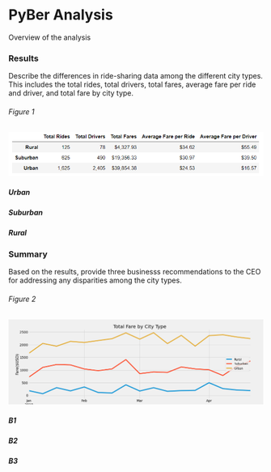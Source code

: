 # PyBer Analysis
Overview of the analysis

### Results
Describe the differences in ride-sharing data among the different city types. This includes the total rides, total drivers, total fares, average fare per ride and driver, and total fare by city type.

  ###### Figure 1
  ![PyBer_Summary](https://github.com/kylegross/PyBer_Analysis/blob/master/PyBer_Summary.png)

  ##### Urban

  ##### Suburban

  ##### Rural


### Summary
Based on the results, provide three businesss recommendations to the CEO for addressing any disparities among the city types.

  ###### Figure 2
  ![PyBer_fare_summary](https://github.com/kylegross/PyBer_Analysis/blob/master/PyBer_fare_summary.png)

  ##### B1

  ##### B2

  ##### B3
